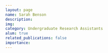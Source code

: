 ```yaml
---
layout: page
name: Sarah Benson
description:
img:
category: Undergraduate Research Assistants
alum: true
related_publications: false
importance:
---
```

